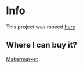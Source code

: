 # Info
This project was moved [here](https://github.com/makerfaireczech/maker_badge)

## Where I can buy it? 

[Makermarket](https://www.makermarket.cz/maker-badge/)

